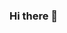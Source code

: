 ### Hi there 👋

<!--
**MohamedElDegwi/MohamedElDegwi** is a ✨ _special_ ✨ repository because its `README.md` (this file) appears on your GitHub profile.

Here are some ideas to get you started:

- 🔭 I’m currently working on exceedes my software carerr
- 🌱 I’m currently learning the fundamental concepts of software industry
- 👯 I’m looking to collaborate on ...
- 🤔 I’m looking for help with ...
- 💬 Ask me about ...
- 📫 How to reach me: mohamedhusseinmohamed.b@gmail.com
- 😄 Pronouns: ...
- ⚡ Fun fact: ...
-->
